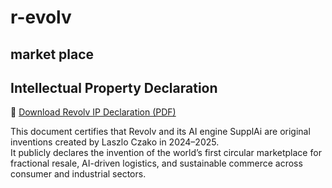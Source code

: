 # r-evolv
market place
---

## Intellectual Property Declaration

📄 [Download Revolv IP Declaration (PDF)](Revolv_IP_Novelty_Declaration_LaszloCzako.pdf)

This document certifies that Revolv and its AI engine SupplAi are original inventions created by Laszlo Czako in 2024–2025.  
It publicly declares the invention of the world’s first circular marketplace for fractional resale, AI-driven logistics, and sustainable commerce across consumer and industrial sectors.
